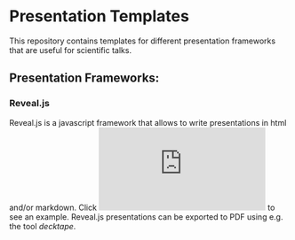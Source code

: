 Presentation Templates
======================

This repository contains templates for different presentation frameworks that
are useful for scientific talks.

Presentation Frameworks:
------------------------

### Reveal.js
Reveal.js is a javascript framework that allows to write presentations in html
and/or markdown. Click
![here](https://ipgp.github.io/presentation_templates/reveal.js/index.html#/)
to see an example. Reveal.js presentations can be exported to PDF using e.g.
the tool *decktape*.
